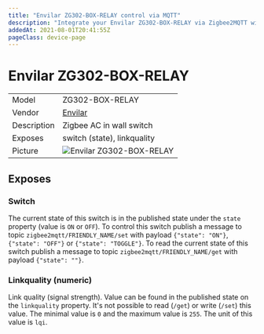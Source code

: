 ```yaml
---
title: "Envilar ZG302-BOX-RELAY control via MQTT"
description: "Integrate your Envilar ZG302-BOX-RELAY via Zigbee2MQTT with whatever smart home infrastructure you are using without the vendor's bridge or gateway."
addedAt: 2021-08-01T20:41:55Z
pageClass: device-page
---
```


<!-- !!!! -->
<!-- ATTENTION: This file is auto-generated through docgen! -->
<!-- You can only edit the "Notes"-Section between the two comment lines "Notes BEGIN" and "Notes END". -->
<!-- Do not use h1 or h2 heading within "## Notes"-Section. -->
<!-- !!!! -->

# Envilar ZG302-BOX-RELAY

|     |     |
|-----|-----|
| Model | ZG302-BOX-RELAY  |
| Vendor  | [Envilar](/supported-devices/#v=Envilar)  |
| Description | Zigbee AC in wall switch |
| Exposes | switch (state), linkquality |
| Picture | ![Envilar ZG302-BOX-RELAY](https://www.zigbee2mqtt.io/images/devices/ZG302-BOX-RELAY.jpg) |


<!-- Notes BEGIN: You can edit here. Add "## Notes" headline if not already present. -->


<!-- Notes END: Do not edit below this line -->



## Exposes

### Switch 
The current state of this switch is in the published state under the `state` property (value is `ON` or `OFF`).
To control this switch publish a message to topic `zigbee2mqtt/FRIENDLY_NAME/set` with payload `{"state": "ON"}`, `{"state": "OFF"}` or `{"state": "TOGGLE"}`.
To read the current state of this switch publish a message to topic `zigbee2mqtt/FRIENDLY_NAME/get` with payload `{"state": ""}`.

### Linkquality (numeric)
Link quality (signal strength).
Value can be found in the published state on the `linkquality` property.
It's not possible to read (`/get`) or write (`/set`) this value.
The minimal value is `0` and the maximum value is `255`.
The unit of this value is `lqi`.

